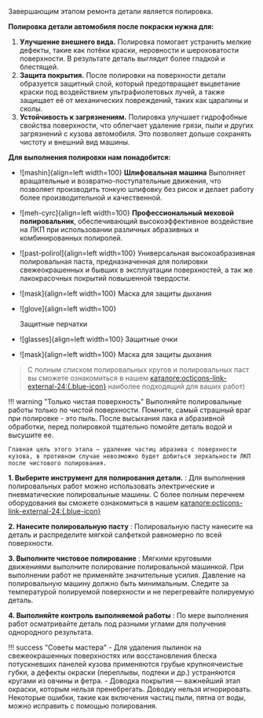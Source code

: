 Завершающим этапом ремонта детали является полировка.

__Полировка детали автомобиля после покраски нужна для:__

1. __Улучшение внешнего вида.__ Полировка помогает устранить мелкие дефекты, такие как потёки краски, неровности и шероховатости поверхности. В результате деталь выглядит более гладкой и блестящей.
2. __Защита покрытия.__ После полировки на поверхности детали образуется защитный слой, который предотвращает выцветание краски под воздействием ультрафиолетовых лучей, а также защищает её от механических повреждений, таких как царапины и сколы.
3. __Устойчивость к загрязнениям.__ Полировка улучшает гидрофобные свойства поверхности, что облегчает удаление грязи, пыли и других загрязнений с кузова автомобиля. Это позволяет дольше сохранять чистоту и внешний вид машины.

__Для выполнения полировки нам понадобится:__

<div class="grid cards" markdown>

- ![mashin]{align=left width=100}
__Шлифовальная машина__ Выполняет вращательные и возвратно-поступательные движения, что позволяет производить тонкую шлифовку без рисок и делает работу более производительной и качественной.

- ![meh-cyrc]{align=left width=100}
__Профессиональный меховой полировальник__, обеспечивающий высокоэффективное воздействие на ЛКП при использовании различных абразивных и комбинированных полиролей.

- ![past-polirol]{align=left width=100}
Универсальная высокоабразивная полировальная паста, предназначенная для полировки свежеокрашенных и бывших в эксплуатации поверхностей, а так же лакокрасочных покрытий повышенной твердости.

- ![mask]{align=left width=100}
  Маска для защиты дыхания

- ![glove]{align=left width=100}

	Защитные перчатки 
	
- ![glasses]{align=left width=100}
  Защитные очки
  
- ![mask]{align=left width=100}
  Маска для защиты дыхания

>С полным списком полировальных кругов и полировальных паст вы сможете ознакомиться в нашем  [каталоге:octicons-link-external-24:{.blue-icon}](https://autolevel.pro/catalog/materialy_dlya_polirovki/) наиболее подходящий для ваших работ)

</div>

!!! warning "Только чистая поверхность"
	Выполняйте полировальные работы только по чистой поверхности. Помните, самый страшный враг при полировке - это пыль. После высыхания лака и абразивной обработки, перед полировкой тщательно помойте деталь водой и высушите ее.
	
	Главная цель этого этапа — удаление частиц абразива с поверхности кузова, в противном случае невозможно будет добиться зеркальности ЛКП после чистового полирования.
	
__1. Выберите инструмент для полирования детали.__
:    Для выполнения полировальных работ можно использовать электрические и пневматические полировальные машины. С более полным перечнем оборудования вы сможете ознакомиться в нашем  [каталоге:octicons-link-external-24:{.blue-icon}]( https://autolevel.pro/catalog/oborudovanie_instrument/polirovalnye_mashinki/)

__2. Нанесите полировальную пасту__
:    Полировальную пасту нанесите на деталь и распределите мягкой салфеткой равномерно по всей поверхности.

__3. Выполните чистовое полирование__
:    Мягкими круговыми движениями выполните полирование полировальной машинкой. При выполнении работ не применяйте значительные усилия. Давление на полировальную машину должно быть минимальным. Следите за температурой полируемой поверхности и не перегревайте полируемую деталь.

__4. Выполняйте контроль выполняемой работы__
:    По мере выполнения работ осматривайте деталь под разными углами для получения однородного результата.

!!! success "Советы мастера"
	- Для удаления пылинок на свежеокрашенных поверхностях или восстановления блеска потускневших панелей кузова применяются грубые крупноячеистые губки, а дефекты окраски (переплывы, подтеки и др.) устраняются кругами из овчины и фетра.
	- Доводка покрытия — важнейший этап окраски, которым нельзя пренебрегать. Доводку нельзя игнорировать. Некоторые ошибки, такие как включения частиц пыли, пятна от воды, можно исправить с помощью полирования.

